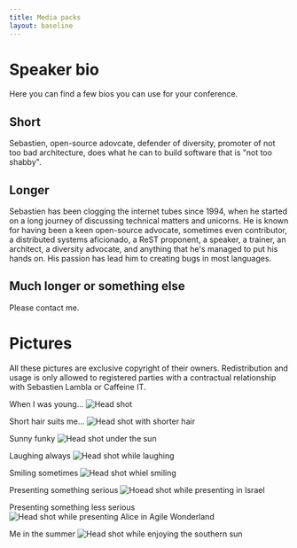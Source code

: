 ```yaml
---
title: Media packs
layout: baseline
---
```


# Speaker bio
Here you can find a few bios you can use for your conference.

## Short
Sebastien, open-source adovcate, defender of diversity, promoter of not too bad
architecture, does what he can to build software that is "not too shabby".

## Longer
Sebastien has been clogging the internet tubes since 1994, when he started on a long journey of discussing technical matters and unicorns.
He is known for having been a keen open-source advocate, sometimes even contributor, a distributed systems aficionado, a ReST proponent, a speaker, a trainer, an architect, a diversity advocate, and anything that he's managed to put his hands on.
His passion has lead him to creating bugs in most languages.

## Much longer or something else

Please contact me.

# Pictures

All these pictures are exclusive copyright of their owners. Redistribution and usage is only allowed to registered
parties with a contractual relationship with Sebastien Lambla or Caffeine IT.

When I was young...
![Head shot](/lib/img/profile.jpg)

Short hair suits me...
![Head shot with shorter hair](/lib/img/shorthair.jpg)

Sunny funky
![Head shot under the sun](/lib/img/sunface.jpg)

Laughing always
![Head shot while laughing](/lib/img/laugh.jpg)

Smiling sometimes
![Head shot whiel smiling](/lib/img/smile.jpg)

Presenting something serious
![Hoead shot while presenting in Israel](/lib/img/present.jpg)

Presenting something less serious
![Head shot while presenting Alice in Agile Wonderland](/lib/img/storytell.jpg)

Me in the summer
![Head shot while enjoying the southern sun](/lib/img/summer.png)

